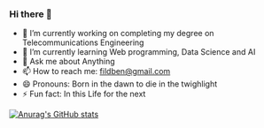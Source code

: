 ### Hi there 👋

<!--
**benfild/benfild** is a ✨ _special_ ✨ repository because its `README.md` (this file) appears on your GitHub profile.
-->

- 🔭 I’m currently working on completing my degree on Telecommunications Engineering
- 🌱 I’m currently learning Web programming, Data Science and AI
- 💬 Ask me about Anything
- 📫 How to reach me: fildben@gmail.com
- 😄 Pronouns: Born in the dawn to die in the twighlight
- ⚡ Fun fact: In this Life for the next 


[![Anurag's GitHub stats](https://github-readme-stats.vercel.app/api?username=benfild&hide=prs)](https://github.com/anuraghazra/github-readme-stats)
